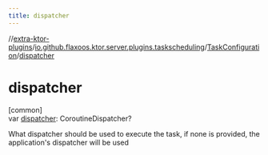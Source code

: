 ```yaml
---
title: dispatcher
---
```

//[extra-ktor-plugins](../../../index.md)/[io.github.flaxoos.ktor.server.plugins.taskscheduling](../index.md)/[TaskConfiguration](index.md)/[dispatcher](dispatcher.md)



# dispatcher



[common]\
var [dispatcher](dispatcher.md): CoroutineDispatcher?



What dispatcher should be used to execute the task, if none is provided, the application's dispatcher will be used




